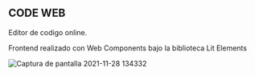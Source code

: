 

## CODE WEB

Editor de codigo online.

Frontend realizado con Web Components bajo la biblioteca Lit Elements

![Captura de pantalla 2021-11-28 134332](https://user-images.githubusercontent.com/44885834/143777610-04208c54-4579-4c6a-ad74-e3ce9631746d.png)
